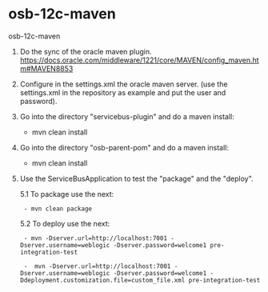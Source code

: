 # osb-12c-maven
osb-12c-maven

1. Do the sync of the oracle maven plugin. https://docs.oracle.com/middleware/1221/core/MAVEN/config_maven.htm#MAVEN8853

2. Configure in the settings.xml the oracle maven server. (use the settings.xml in the repository as example and put the user and password).

3. Go into the directory "servicebus-plugin" and do a maven install:
	- mvn clean install

4. Go into the directory "osb-parent-pom" and do a maven install:
	- mvn clean install

5. Use the ServiceBusApplication to test the "package" and the "deploy".

	5.1 To package use the next:
	
		- mvn clean package

	5.2 To deploy use the next:
	
		- mvn -Dserver.url=http://localhost:7001 -Dserver.username=weblogic -Dserver.password=welcome1 pre-integration-test
		
		-  mvn -Dserver.url=http://localhost:7001 -Dserver.username=weblogic -Dserver.password=welcome1 -Ddeployment.customization.file=custom_file.xml pre-integration-test
